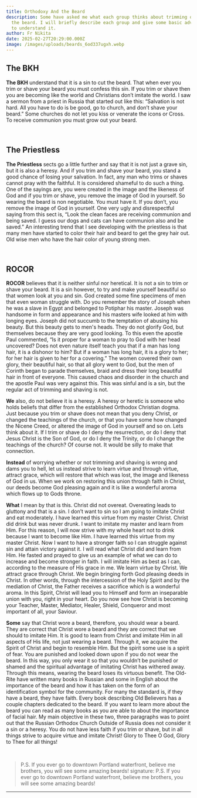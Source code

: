 ```yaml
---
title: Orthodoxy And the Beard
description: Some have asked me what each group thinks about trimming or shaving
  the beard. I will briefly describe each group and give some basic advice how
  to understand it.
author: Fr Nikita
date: 2025-02-27T20:29:00.000Z
image: /images/uploads/beards_6od337ugxh.webp
---
```

  ## The BKH


  **The BKH** understand that it is a sin to cut the beard. That when ever you trim or shave your beard you must confess this sin. If you trim or shave then you are becoming like the world and Christians don’t imitate the world. I saw a sermon from a priest in Russia that started out like this: “Salvation is not hard. All you have to do is be good, go to church, and don’t shave your beard.” Some churches do not let you kiss or venerate the icons or Cross. To receive communion you must grow out your beard.


   


  ## The Priestless


  **The Priestless** sects go a little further and say that it is not just a grave sin, but it is also a heresy. And if you trim and shave your beard, you stand a good chance of losing your salvation. In fact, any man who trims or shaves cannot pray with the faithful. It is considered shameful to do such a thing. One of the sayings are, you were created in the image and the likeness of God and if you trim or shave, you remove the image of God in yourself. So wearing the beard is non negotiable. You must have it. If you don’t, you remove the image of God in yourself. One very ugly and disrespectful saying from this sect is, “Look the clean faces are receiving communion and being saved. I guess our dogs and cats can have communion also and be saved.” An interesting trend that I see developing with the priestless is that many men have started to color their hair and beard to get the grey hair out. Old wise men who have the hair color of young strong men.


   


  ## ROCOR


  **ROCOR** believes that it is neither sinful nor heretical. It is not a sin to trim or shave your beard. It is a sin however, to try and make yourself beautiful so that women look at you and sin. God created some fine specimens of men that even woman struggle with. Do you remember the story of Joseph when he was a slave in Egypt and belonged to Potiphar his master. Joseph was handsome in form and appearance and his masters wife looked at him with longing eyes. Joseph did not succumb to the temptation of abusing his beauty. But this beauty gets to men's heads. They do not glorify God, but themselves because they are very good looking. To this even the apostle Paul commented, “Is it proper for a woman to pray to God with her head uncovered? Does not even nature itself teach you that if a man has long hair, it is a dishonor to him? But if a woman has long hair, it is a glory to her; for her hair is given to her for a covering.” The women covered their own glory, their beautiful hair, so that all glory went to God, but the men of Corinth began to parade themselves, braid and dress their long beautiful hair in front of everyone. This caused chaos and disorder in the church and the apostle Paul was very against this. This was sinful and is a sin, but the regular act of trimming and shaving is not.


  **We** also, do not believe it is a heresy. A heresy or heretic is someone who holds beliefs that differ from the established Orthodox Christian dogma. Just because you trim or shave does not mean that you deny Christ, or changed the teachings of the church, or that you have some how changed the Nicene Creed, or altered the image of God in yourself and so on. Lets think about it. If I trim or shave do I deny the resurrection, or do I deny that Jesus Christ is the Son of God, or do I deny the Trinity, or do I change the teachings of the church? Of course not. It would be silly to make that connection.


  **Instead** of worrying whether or not trimming and shaving is wrong and dams you to hell, let us instead strive to learn virtue and through virtue, attract grace, which will restore that which was lost, the image and likeness of God in us. When we work on restoring this union through faith in Christ, our deeds become God pleasing again and it is like a wonderful aroma which flows up to Gods throne.


  **What** I mean by that is this. Christ did not overeat. Overeating leads to gluttony and that is a sin. I don’t want to sin so I am going to imitate Christ and eat moderately. I have learned this virtue from my master Christ. Christ did drink but was never drunk. I want to imitate my master and learn from Him. For this reason, I will now strive with my whole heart not to drink because I want to become like Him. I have learned this virtue from my master Christ. Now I want to have a stronger faith so I can struggle against sin and attain victory against it. I will read what Christ did and learn from Him. He fasted and prayed to give us an example of what we can do to increase and become stronger in faith. I will imitate Him as best as I can, according to the measure of His grace in me. We learn virtue by Christ. We attract grace through Christ. We begin bringing forth God pleasing deeds in Christ. In other words, through the intercession of the Holy Spirit and by the mediation of Christ, the Father receives a sacrifice which is a wonderful aroma. In this Spirit, Christ will lead you to Himself and form an inseparable union with you, right in your heart. Do you now see how Christ is becoming your Teacher, Master, Mediator, Healer, Shield, Conqueror and most important of all, your Saviour.


  **Some** say that Christ wore a beard, therefore, you should wear a beard. They are correct that Christ wore a beard and they are correct that we should to imitate Him. It is good to learn from Christ and imitate Him in all aspects of His life, not just wearing a beard. Through it, we acquire the Spirit of Christ and begin to resemble Him. But the spirit some use is a spirit of fear. You are punished and looked down upon if you do not wear the beard. In this way, you only wear it so that you wouldn’t be punished or shamed and the spiritual advantage of imitating Christ has withered away. Through this means, wearing the beard loses its virtuous benefit. The Old-Rite have written many books in Russian and some in English about the importance of the beard and how it has taken on the form of an identification symbol for the community. For many the standard is, if they have a beard, they have faith. Every book describing Old Believers has a couple chapters dedicated to the beard. If you want to learn more about the beard you can read as many books as you are able to about the importance of facial hair. My main objective in these two, three paragraphs was to point out that the Russian Orthodox Church Outside of Russia does not consider it a sin or a heresy. You do not have less faith if you trim or shave, but in all things strive to acquire virtue and imitate Christ! Glory to Thee O God, Glory to Thee for all things!


   


  > P.S. If you ever go to downtown Portland waterfront, believe me brothers, you will see some amazing beards!
signature: P.S. If you ever go to downtown Portland waterfront, believe me
  brothers, you will see some amazing beards!
---

